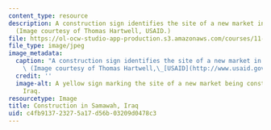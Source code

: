 ```yaml
---
content_type: resource
description: A construction sign identifies the site of a new market in Samawah, Iraq.
  (Image courtesy of Thomas Hartwell, USAID.)
file: https://ol-ocw-studio-app-production.s3.amazonaws.com/courses/11-948-the-politics-of-reconstructing-iraq-spring-2005/c4fb913723275a17d56b03209d0478c3_11-948s05.jpg
file_type: image/jpeg
image_metadata:
  caption: "A construction sign identifies the site of a new market in Samawah, Iraq.\
    \ (Image courtesy of Thomas Hartwell,\_[USAID](http://www.usaid.gov/).)"
  credit: ''
  image-alt: A yellow sign marking the site of a new market being constructed in Samawah,
    Iraq.
resourcetype: Image
title: Construction in Samawah, Iraq
uid: c4fb9137-2327-5a17-d56b-03209d0478c3
---
```

